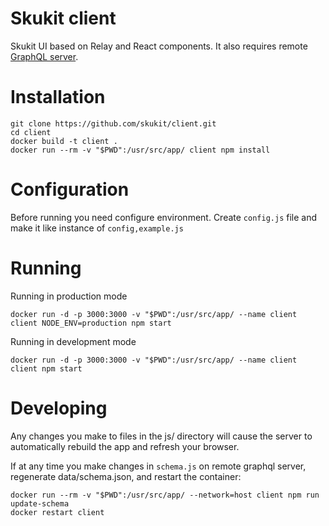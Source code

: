 Skukit client
=============
Skukit UI based on Relay and React components. It also requires remote [GraphQL server](https://github.com/skukit/graphql).

# Installation

```
git clone https://github.com/skukit/client.git
cd client
docker build -t client .
docker run --rm -v "$PWD":/usr/src/app/ client npm install
```
# Configuration

Before running you need configure environment. Create `config.js` file and make it like instance of `config,example.js`

# Running

Running in production mode
```
docker run -d -p 3000:3000 -v "$PWD":/usr/src/app/ --name client client NODE_ENV=production npm start
```

Running in development mode
```
docker run -d -p 3000:3000 -v "$PWD":/usr/src/app/ --name client client npm start
```

# Developing

Any changes you make to files in the js/ directory will cause the server to automatically rebuild the app and refresh your browser.

If at any time you make changes in `schema.js` on remote graphql server, regenerate data/schema.json, and restart the container:

```
docker run --rm -v "$PWD":/usr/src/app/ --network=host client npm run update-schema
docker restart client
```

